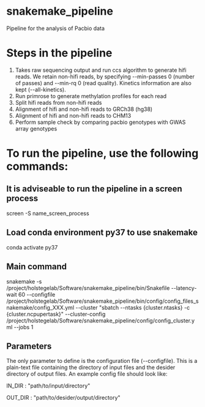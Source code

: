 # snakemake_pipeline
Pipeline for the analysis of Pacbio data

# Steps in the pipeline
1. Takes raw sequencing output and run ccs algorithm to generate hifi reads. We retain non-hifi reads, by specifying --min-passes 0 (number of passes) and --min-rq 0 (read quality). Kinetics information are also kept (--all-kinetics).
2. Run primrose to generate methylation profiles for each read
3. Split hifi reads from non-hifi reads
4. Alignment of hifi and non-hifi reads to GRCh38 (hg38)
5. Alignment of hifi and non-hifi reads to CHM13
6. Perform sample check by comparing pacbio genotypes with GWAS array genotypes

# To run the pipeline, use the following commands:
## It is adviseable to run the pipeline in a screen process
screen -S name_screen_process

## Load conda environment py37 to use snakemake
conda activate py37

## Main command
snakemake -s /project/holstegelab/Software/snakemake_pipeline/bin/Snakefile --latency-wait 60 --configfile /project/holstegelab/Software/snakemake_pipeline/bin/config/config_files_snakemake/config_XXX.yml --cluster "sbatch --ntasks {cluster.ntasks} -c {cluster.ncpupertask}" --cluster-config /project/holstegelab/Software/snakemake_pipeline/config/config_cluster.yml --jobs 1

## Parameters
The only parameter to define is the configuration file (--configfile). This is a plain-text file containing the directory of input files and the desider directory of output files. An example config file should look like:

IN_DIR : "path/to/input/directory"

OUT_DIR : "path/to/desider/output/directory"